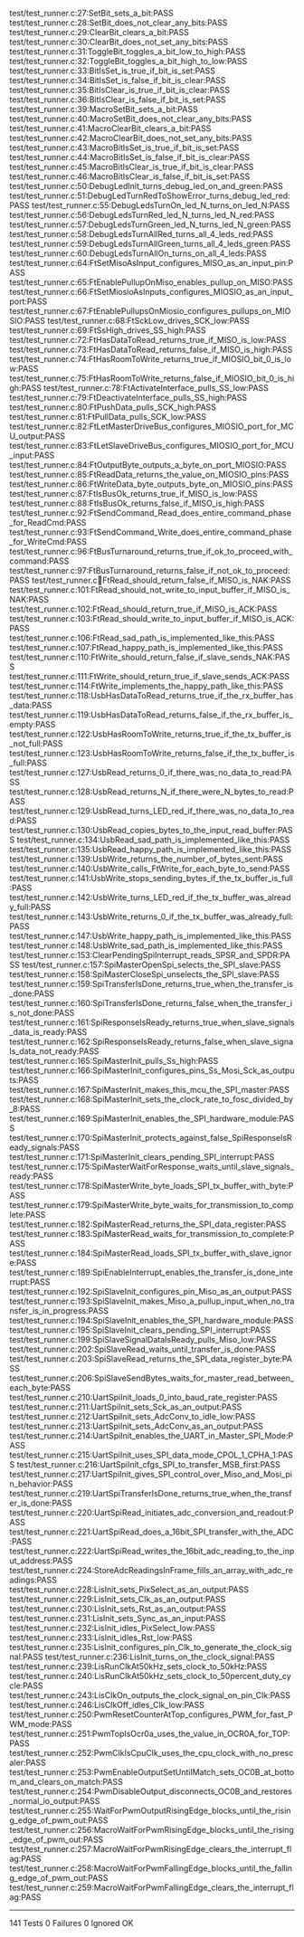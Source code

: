 test/test_runner.c:27:SetBit_sets_a_bit:PASS
test/test_runner.c:28:SetBit_does_not_clear_any_bits:PASS
test/test_runner.c:29:ClearBit_clears_a_bit:PASS
test/test_runner.c:30:ClearBit_does_not_set_any_bits:PASS
test/test_runner.c:31:ToggleBit_toggles_a_bit_low_to_high:PASS
test/test_runner.c:32:ToggleBit_toggles_a_bit_high_to_low:PASS
test/test_runner.c:33:BitIsSet_is_true_if_bit_is_set:PASS
test/test_runner.c:34:BitIsSet_is_false_if_bit_is_clear:PASS
test/test_runner.c:35:BitIsClear_is_true_if_bit_is_clear:PASS
test/test_runner.c:36:BitIsClear_is_false_if_bit_is_set:PASS
test/test_runner.c:39:MacroSetBit_sets_a_bit:PASS
test/test_runner.c:40:MacroSetBit_does_not_clear_any_bits:PASS
test/test_runner.c:41:MacroClearBit_clears_a_bit:PASS
test/test_runner.c:42:MacroClearBit_does_not_set_any_bits:PASS
test/test_runner.c:43:MacroBitIsSet_is_true_if_bit_is_set:PASS
test/test_runner.c:44:MacroBitIsSet_is_false_if_bit_is_clear:PASS
test/test_runner.c:45:MacroBitIsClear_is_true_if_bit_is_clear:PASS
test/test_runner.c:46:MacroBitIsClear_is_false_if_bit_is_set:PASS
test/test_runner.c:50:DebugLedInit_turns_debug_led_on_and_green:PASS
test/test_runner.c:51:DebugLedTurnRedToShowError_turns_debug_led_red:PASS
test/test_runner.c:55:DebugLedsTurnOn_led_N_turns_on_led_N:PASS
test/test_runner.c:56:DebugLedsTurnRed_led_N_turns_led_N_red:PASS
test/test_runner.c:57:DebugLedsTurnGreen_led_N_turns_led_N_green:PASS
test/test_runner.c:58:DebugLedsTurnAllRed_turns_all_4_leds_red:PASS
test/test_runner.c:59:DebugLedsTurnAllGreen_turns_all_4_leds_green:PASS
test/test_runner.c:60:DebugLedsTurnAllOn_turns_on_all_4_leds:PASS
test/test_runner.c:64:FtSetMisoAsInput_configures_MISO_as_an_input_pin:PASS
test/test_runner.c:65:FtEnablePullupOnMiso_enables_pullup_on_MISO:PASS
test/test_runner.c:66:FtSetMiosioAsInputs_configures_MIOSIO_as_an_input_port:PASS
test/test_runner.c:67:FtEnablePullupsOnMiosio_configures_pullups_on_MIOSIO:PASS
test/test_runner.c:68:FtSckLow_drives_SCK_low:PASS
test/test_runner.c:69:FtSsHigh_drives_SS_high:PASS
test/test_runner.c:72:FtHasDataToRead_returns_true_if_MISO_is_low:PASS
test/test_runner.c:73:FtHasDataToRead_returns_false_if_MISO_is_high:PASS
test/test_runner.c:74:FtHasRoomToWrite_returns_true_if_MIOSIO_bit_0_is_low:PASS
test/test_runner.c:75:FtHasRoomToWrite_returns_false_if_MIOSIO_bit_0_is_high:PASS
test/test_runner.c:78:FtActivateInterface_pulls_SS_low:PASS
test/test_runner.c:79:FtDeactivateInterface_pulls_SS_high:PASS
test/test_runner.c:80:FtPushData_pulls_SCK_high:PASS
test/test_runner.c:81:FtPullData_pulls_SCK_low:PASS
test/test_runner.c:82:FtLetMasterDriveBus_configures_MIOSIO_port_for_MCU_output:PASS
test/test_runner.c:83:FtLetSlaveDriveBus_configures_MIOSIO_port_for_MCU_input:PASS
test/test_runner.c:84:FtOutputByte_outputs_a_byte_on_port_MIOSIO:PASS
test/test_runner.c:85:FtReadData_returns_the_value_on_MIOSIO_pins:PASS
test/test_runner.c:86:FtWriteData_byte_outputs_byte_on_MIOSIO_pins:PASS
test/test_runner.c:87:FtIsBusOk_returns_true_if_MISO_is_low:PASS
test/test_runner.c:88:FtIsBusOk_returns_false_if_MISO_is_high:PASS
test/test_runner.c:92:FtSendCommand_Read_does_entire_command_phase_for_ReadCmd:PASS
test/test_runner.c:93:FtSendCommand_Write_does_entire_command_phase_for_WriteCmd:PASS
test/test_runner.c:96:FtBusTurnaround_returns_true_if_ok_to_proceed_with_command:PASS
test/test_runner.c:97:FtBusTurnaround_returns_false_if_not_ok_to_proceed:PASS
test/test_runner.c:100:FtRead_should_return_false_if_MISO_is_NAK:PASS
test/test_runner.c:101:FtRead_should_not_write_to_input_buffer_if_MISO_is_NAK:PASS
test/test_runner.c:102:FtRead_should_return_true_if_MISO_is_ACK:PASS
test/test_runner.c:103:FtRead_should_write_to_input_buffer_if_MISO_is_ACK:PASS
test/test_runner.c:106:FtRead_sad_path_is_implemented_like_this:PASS
test/test_runner.c:107:FtRead_happy_path_is_implemented_like_this:PASS
test/test_runner.c:110:FtWrite_should_return_false_if_slave_sends_NAK:PASS
test/test_runner.c:111:FtWrite_should_return_true_if_slave_sends_ACK:PASS
test/test_runner.c:114:FtWrite_implements_the_happy_path_like_this:PASS
test/test_runner.c:118:UsbHasDataToRead_returns_true_if_the_rx_buffer_has_data:PASS
test/test_runner.c:119:UsbHasDataToRead_returns_false_if_the_rx_buffer_is_empty:PASS
test/test_runner.c:122:UsbHasRoomToWrite_returns_true_if_the_tx_buffer_is_not_full:PASS
test/test_runner.c:123:UsbHasRoomToWrite_returns_false_if_the_tx_buffer_is_full:PASS
test/test_runner.c:127:UsbRead_returns_0_if_there_was_no_data_to_read:PASS
test/test_runner.c:128:UsbRead_returns_N_if_there_were_N_bytes_to_read:PASS
test/test_runner.c:129:UsbRead_turns_LED_red_if_there_was_no_data_to_read:PASS
test/test_runner.c:130:UsbRead_copies_bytes_to_the_input_read_buffer:PASS
test/test_runner.c:134:UsbRead_sad_path_is_implemented_like_this:PASS
test/test_runner.c:135:UsbRead_happy_path_is_implemented_like_this:PASS
test/test_runner.c:139:UsbWrite_returns_the_number_of_bytes_sent:PASS
test/test_runner.c:140:UsbWrite_calls_FtWrite_for_each_byte_to_send:PASS
test/test_runner.c:141:UsbWrite_stops_sending_bytes_if_the_tx_buffer_is_full:PASS
test/test_runner.c:142:UsbWrite_turns_LED_red_if_the_tx_buffer_was_already_full:PASS
test/test_runner.c:143:UsbWrite_returns_0_if_the_tx_buffer_was_already_full:PASS
test/test_runner.c:147:UsbWrite_happy_path_is_implemented_like_this:PASS
test/test_runner.c:148:UsbWrite_sad_path_is_implemented_like_this:PASS
test/test_runner.c:153:ClearPendingSpiInterrupt_reads_SPSR_and_SPDR:PASS
test/test_runner.c:157:SpiMasterOpenSpi_selects_the_SPI_slave:PASS
test/test_runner.c:158:SpiMasterCloseSpi_unselects_the_SPI_slave:PASS
test/test_runner.c:159:SpiTransferIsDone_returns_true_when_the_transfer_is_done:PASS
test/test_runner.c:160:SpiTransferIsDone_returns_false_when_the_transfer_is_not_done:PASS
test/test_runner.c:161:SpiResponseIsReady_returns_true_when_slave_signals_data_is_ready:PASS
test/test_runner.c:162:SpiResponseIsReady_returns_false_when_slave_signals_data_not_ready:PASS
test/test_runner.c:165:SpiMasterInit_pulls_Ss_high:PASS
test/test_runner.c:166:SpiMasterInit_configures_pins_Ss_Mosi_Sck_as_outputs:PASS
test/test_runner.c:167:SpiMasterInit_makes_this_mcu_the_SPI_master:PASS
test/test_runner.c:168:SpiMasterInit_sets_the_clock_rate_to_fosc_divided_by_8:PASS
test/test_runner.c:169:SpiMasterInit_enables_the_SPI_hardware_module:PASS
test/test_runner.c:170:SpiMasterInit_protects_against_false_SpiResponseIsReady_signals:PASS
test/test_runner.c:171:SpiMasterInit_clears_pending_SPI_interrupt:PASS
test/test_runner.c:175:SpiMasterWaitForResponse_waits_until_slave_signals_ready:PASS
test/test_runner.c:178:SpiMasterWrite_byte_loads_SPI_tx_buffer_with_byte:PASS
test/test_runner.c:179:SpiMasterWrite_byte_waits_for_transmission_to_complete:PASS
test/test_runner.c:182:SpiMasterRead_returns_the_SPI_data_register:PASS
test/test_runner.c:183:SpiMasterRead_waits_for_transmission_to_complete:PASS
test/test_runner.c:184:SpiMasterRead_loads_SPI_tx_buffer_with_slave_ignore:PASS
test/test_runner.c:189:SpiEnableInterrupt_enables_the_transfer_is_done_interrupt:PASS
test/test_runner.c:192:SpiSlaveInit_configures_pin_Miso_as_an_output:PASS
test/test_runner.c:193:SpiSlaveInit_makes_Miso_a_pullup_input_when_no_transfer_is_in_progress:PASS
test/test_runner.c:194:SpiSlaveInit_enables_the_SPI_hardware_module:PASS
test/test_runner.c:195:SpiSlaveInit_clears_pending_SPI_interrupt:PASS
test/test_runner.c:199:SpiSlaveSignalDataIsReady_pulls_Miso_low:PASS
test/test_runner.c:202:SpiSlaveRead_waits_until_transfer_is_done:PASS
test/test_runner.c:203:SpiSlaveRead_returns_the_SPI_data_register_byte:PASS
test/test_runner.c:206:SpiSlaveSendBytes_waits_for_master_read_between_each_byte:PASS
test/test_runner.c:210:UartSpiInit_loads_0_into_baud_rate_register:PASS
test/test_runner.c:211:UartSpiInit_sets_Sck_as_an_output:PASS
test/test_runner.c:212:UartSpiInit_sets_AdcConv_to_idle_low:PASS
test/test_runner.c:213:UartSpiInit_sets_AdcConv_as_an_output:PASS
test/test_runner.c:214:UartSpiInit_enables_the_UART_in_Master_SPI_Mode:PASS
test/test_runner.c:215:UartSpiInit_uses_SPI_data_mode_CPOL_1_CPHA_1:PASS
test/test_runner.c:216:UartSpiInit_cfgs_SPI_to_transfer_MSB_first:PASS
test/test_runner.c:217:UartSpiInit_gives_SPI_control_over_Miso_and_Mosi_pin_behavior:PASS
test/test_runner.c:219:UartSpiTransferIsDone_returns_true_when_the_transfer_is_done:PASS
test/test_runner.c:220:UartSpiRead_initiates_adc_conversion_and_readout:PASS
test/test_runner.c:221:UartSpiRead_does_a_16bit_SPI_transfer_with_the_ADC:PASS
test/test_runner.c:222:UartSpiRead_writes_the_16bit_adc_reading_to_the_input_address:PASS
test/test_runner.c:224:StoreAdcReadingsInFrame_fills_an_array_with_adc_readings:PASS
test/test_runner.c:228:LisInit_sets_PixSelect_as_an_output:PASS
test/test_runner.c:229:LisInit_sets_Clk_as_an_output:PASS
test/test_runner.c:230:LisInit_sets_Rst_as_an_output:PASS
test/test_runner.c:231:LisInit_sets_Sync_as_an_input:PASS
test/test_runner.c:232:LisInit_idles_PixSelect_low:PASS
test/test_runner.c:233:LisInit_idles_Rst_low:PASS
test/test_runner.c:235:LisInit_configures_pin_Clk_to_generate_the_clock_signal:PASS
test/test_runner.c:236:LisInit_turns_on_the_clock_signal:PASS
test/test_runner.c:239:LisRunClkAt50kHz_sets_clock_to_50kHz:PASS
test/test_runner.c:240:LisRunClkAt50kHz_sets_clock_to_50percent_duty_cycle:PASS
test/test_runner.c:243:LisClkOn_outputs_the_clock_signal_on_pin_Clk:PASS
test/test_runner.c:246:LisClkOff_idles_Clk_low:PASS
test/test_runner.c:250:PwmResetCounterAtTop_configures_PWM_for_fast_PWM_mode:PASS
test/test_runner.c:251:PwmTopIsOcr0a_uses_the_value_in_OCR0A_for_TOP:PASS
test/test_runner.c:252:PwmClkIsCpuClk_uses_the_cpu_clock_with_no_prescaler:PASS
test/test_runner.c:253:PwmEnableOutputSetUntilMatch_sets_OC0B_at_bottom_and_clears_on_match:PASS
test/test_runner.c:254:PwmDisableOutput_disconnects_OC0B_and_restores_normal_io_output:PASS
test/test_runner.c:255:WaitForPwmOutputRisingEdge_blocks_until_the_rising_edge_of_pwm_out:PASS
test/test_runner.c:256:MacroWaitForPwmRisingEdge_blocks_until_the_rising_edge_of_pwm_out:PASS
test/test_runner.c:257:MacroWaitForPwmRisingEdge_clears_the_interrupt_flag:PASS
test/test_runner.c:258:MacroWaitForPwmFallingEdge_blocks_until_the_falling_edge_of_pwm_out:PASS
test/test_runner.c:259:MacroWaitForPwmFallingEdge_clears_the_interrupt_flag:PASS

-----------------------
141 Tests 0 Failures 0 Ignored 
OK
